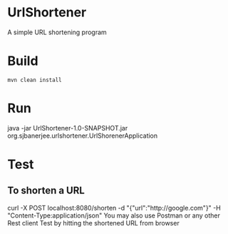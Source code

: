 # UrlShortener
A simple URL shortening program

# Build
```mvn clean install```

# Run
java -jar UrlShortener-1.0-SNAPSHOT.jar org.sjbanerjee.urlshortener.UrlShorenerApplication

# Test
## To shorten a URL
curl -X POST localhost:8080/shorten -d "{\"url\":\"http:\/\/google.com\"}" -H "Content-Type:application/json"
You may also use Postman or any other Rest client
Test by hitting the shortened URL from browser
